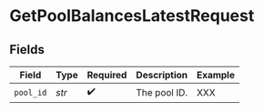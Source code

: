 # GetPoolBalancesLatestRequest


## Fields

| Field              | Type               | Required           | Description        | Example            |
| ------------------ | ------------------ | ------------------ | ------------------ | ------------------ |
| `pool_id`          | *str*              | :heavy_check_mark: | The pool ID.       | XXX                |